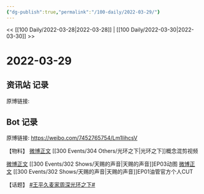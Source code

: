 ```yaml
---
{"dg-publish":true,"permalink":"/100-daily/2022-03-29/"}
---
```



<< [[100 Daily/2022-03-28\|2022-03-28]] | [[100 Daily/2022-03-30\|2022-03-30]] >>

# 2022-03-29

## 资讯站 记录

原博链接:

## Bot 记录

原博链接: https://weibo.com/7452765754/Lm1IihcsV

【物料】
[微博正文](https://weibo.com/detail/4752311447193222) [[300 Events/304 Others/光环之下\|光环之下]]概念混剪视频

[微博正文](https://weibo.com/detail/4752326529126905) [[300 Events/302 Shows/天赐的声音\|天赐的声音]]EP03动图
[微博正文](https://weibo.com/detail/4752475473057501) [[300 Events/302 Shows/天赐的声音\|天赐的声音]]EP01油管官方个人CUT

【话题】
[#王平久麦家周深光环之下#](https://s.weibo.com/weibo?q=%23%E7%8E%8B%E5%B9%B3%E4%B9%85%E9%BA%A6%E5%AE%B6%E5%91%A8%E6%B7%B1%E5%85%89%E7%8E%AF%E4%B9%8B%E4%B8%8B%23)
